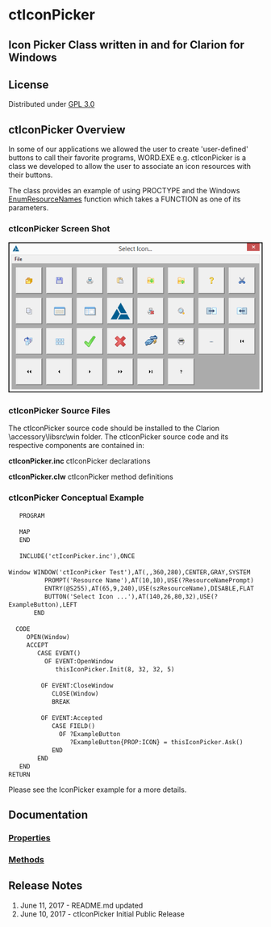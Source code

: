 # ctIconPicker
## Icon Picker Class written in and for Clarion for Windows

## License ##
Distributed under [GPL 3.0](http://www.gnu.org/licenses/gpl-3.0.txt "GPL 3.0")

## ctIconPicker Overview ##

In some of our applications we allowed the user to create 'user-defined' buttons to call their favorite programs, WORD.EXE e.g.  ctIconPicker is a class we developed to allow the user to associate an icon resources with their buttons.

The class provides an example of using PROCTYPE and the Windows [EnumResourceNames](https://msdn.microsoft.com/en-us/library/windows/desktop/ms648037(v=vs.85).aspx "EnumResourceNames function") function which takes a FUNCTION as one of its parameters.

### ctIconPicker Screen Shot ###

![Screen Capture](images/ctIconPicker.png)

### ctIconPicker Source Files ###

The ctIconPicker source code should be installed to the Clarion \accessory\libsrc\win folder. The ctIconPicker source code and its respective components are contained in:

 
 **ctIconPicker.inc** ctIconPicker declarations
 
 **ctIconPicker.clw** ctIconPicker method definitions
 
### ctIconPicker Conceptual Example ###

       PROGRAM
    
       MAP
       END
      
       INCLUDE('ctIconPicker.inc'),ONCE
       
    Window WINDOW('ctIconPicker Test'),AT(,,360,280),CENTER,GRAY,SYSTEM
              PROMPT('Resource Name'),AT(10,10),USE(?ResourceNamePrompt)
              ENTRY(@S255),AT(65,9,240),USE(szResourceName),DISABLE,FLAT
              BUTTON('Select Icon ...'),AT(140,26,80,32),USE(?ExampleButton),LEFT
           END
    
      CODE
         OPEN(Window)
         ACCEPT
            CASE EVENT()
              OF EVENT:OpenWindow
                 thisIconPicker.Init(8, 32, 32, 5)
    
             OF EVENT:CloseWindow
                CLOSE(Window)
                BREAK
    
             OF EVENT:Accepted   
                CASE FIELD()
                  OF ?ExampleButton
                     ?ExampleButton{PROP:ICON} = thisIconPicker.Ask()
                END   
            END 
       END
    RETURN

Please see the IconPicker example for a more details.

## Documentation ##

### [Properties](http://Devuna.GetHub.io/ctIconPickerProperty) ###

### [Methods](http://Devuna.GetHub.io/ctIconPickerMethod) ###

## Release Notes ##
1. June 11, 2017 - README.md updated 
2. June 10, 2017 - ctIconPicker Initial Public Release 

